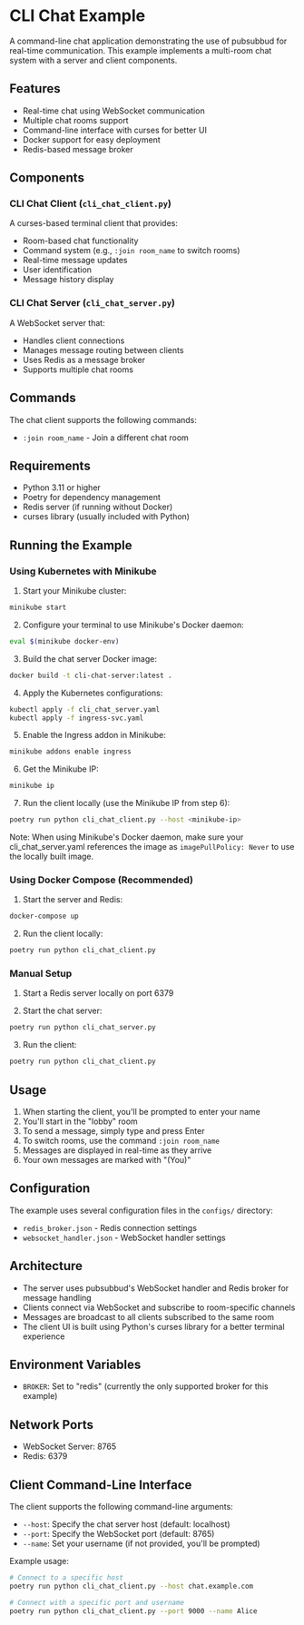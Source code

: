 # CLI Chat Example

A command-line chat application demonstrating the use of pubsubbud for real-time communication. This example implements a multi-room chat system with a server and client components.

## Features

- Real-time chat using WebSocket communication
- Multiple chat rooms support
- Command-line interface with curses for better UI
- Docker support for easy deployment
- Redis-based message broker

## Components

### CLI Chat Client (`cli_chat_client.py`)
A curses-based terminal client that provides:
- Room-based chat functionality
- Command system (e.g., `:join room_name` to switch rooms)
- Real-time message updates
- User identification
- Message history display

### CLI Chat Server (`cli_chat_server.py`)
A WebSocket server that:
- Handles client connections
- Manages message routing between clients
- Uses Redis as a message broker
- Supports multiple chat rooms

## Commands

The chat client supports the following commands:
- `:join room_name` - Join a different chat room

## Requirements

- Python 3.11 or higher
- Poetry for dependency management
- Redis server (if running without Docker)
- curses library (usually included with Python)

## Running the Example

### Using Kubernetes with Minikube

1. Start your Minikube cluster:
```bash
minikube start
```

2. Configure your terminal to use Minikube's Docker daemon:
```bash
eval $(minikube docker-env)
```

3. Build the chat server Docker image:
```bash
docker build -t cli-chat-server:latest .
```

4. Apply the Kubernetes configurations:
```bash
kubectl apply -f cli_chat_server.yaml
kubectl apply -f ingress-svc.yaml
```

5. Enable the Ingress addon in Minikube:
```bash
minikube addons enable ingress
```

6. Get the Minikube IP:
```bash
minikube ip
```

7. Run the client locally (use the Minikube IP from step 6):
```bash
poetry run python cli_chat_client.py --host <minikube-ip>
```

Note: When using Minikube's Docker daemon, make sure your cli_chat_server.yaml references the image as `imagePullPolicy: Never` to use the locally built image.

### Using Docker Compose (Recommended)

1. Start the server and Redis:
```bash
docker-compose up
```

2. Run the client locally:
```bash
poetry run python cli_chat_client.py
```

### Manual Setup

1. Start a Redis server locally on port 6379

2. Start the chat server:
```bash
poetry run python cli_chat_server.py
```

3. Run the client:
```bash
poetry run python cli_chat_client.py
```

## Usage

1. When starting the client, you'll be prompted to enter your name
2. You'll start in the "lobby" room
3. To send a message, simply type and press Enter
4. To switch rooms, use the command `:join room_name`
5. Messages are displayed in real-time as they arrive
6. Your own messages are marked with "(You)"

## Configuration

The example uses several configuration files in the `configs/` directory:
- `redis_broker.json` - Redis connection settings
- `websocket_handler.json` - WebSocket handler settings

## Architecture

- The server uses pubsubbud's WebSocket handler and Redis broker for message handling
- Clients connect via WebSocket and subscribe to room-specific channels
- Messages are broadcast to all clients subscribed to the same room
- The client UI is built using Python's curses library for a better terminal experience

## Environment Variables

- `BROKER`: Set to "redis" (currently the only supported broker for this example)

## Network Ports

- WebSocket Server: 8765
- Redis: 6379

## Client Command-Line Interface

The client supports the following command-line arguments:
- `--host`: Specify the chat server host (default: localhost)
- `--port`: Specify the WebSocket port (default: 8765)
- `--name`: Set your username (if not provided, you'll be prompted)

Example usage:
```bash
# Connect to a specific host
poetry run python cli_chat_client.py --host chat.example.com

# Connect with a specific port and username
poetry run python cli_chat_client.py --port 9000 --name Alice
``` 
